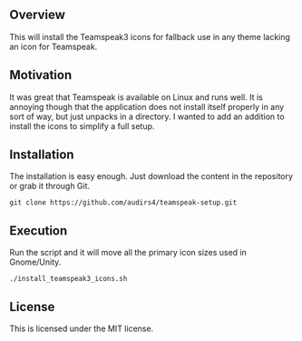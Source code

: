 ## Overview 

This will install the Teamspeak3 icons for fallback use in any theme lacking an icon for Teamspeak.

## Motivation

It was great that Teamspeak is available on Linux and runs well. It is annoying though that the application does not install itself properly in any sort of way, but just unpacks in a directory. I wanted to add an addition to install the icons to simplify a full setup.

## Installation

The installation is easy enough. Just download the content in the repository or grab it through Git.

`git clone https://github.com/audirs4/teamspeak-setup.git`

## Execution

Run the script and it will move all the primary icon sizes used in Gnome/Unity.

`./install_teamspeak3_icons.sh`

## License

This is licensed under the MIT license.
